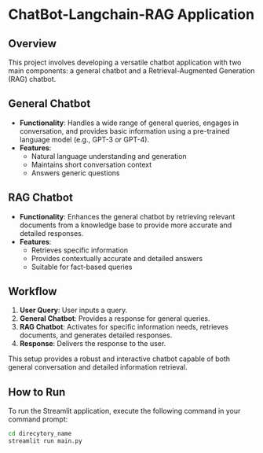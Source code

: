 # ChatBot-Langchain-RAG Application

## Overview
This project involves developing a versatile chatbot application with two main components: a general chatbot and a Retrieval-Augmented Generation (RAG) chatbot.

## General Chatbot
- **Functionality**: Handles a wide range of general queries, engages in conversation, and provides basic information using a pre-trained language model (e.g., GPT-3 or GPT-4).
- **Features**: 
  - Natural language understanding and generation
  - Maintains short conversation context
  - Answers generic questions

## RAG Chatbot
- **Functionality**: Enhances the general chatbot by retrieving relevant documents from a knowledge base to provide more accurate and detailed responses.
- **Features**: 
  - Retrieves specific information
  - Provides contextually accurate and detailed answers
  - Suitable for fact-based queries

## Workflow
1. **User Query**: User inputs a query.
2. **General Chatbot**: Provides a response for general queries.
3. **RAG Chatbot**: Activates for specific information needs, retrieves documents, and generates detailed responses.
4. **Response**: Delivers the response to the user.

This setup provides a robust and interactive chatbot capable of both general conversation and detailed information retrieval.

## How to Run
To run the Streamlit application, execute the following command in your command prompt:


```bash
cd direcytory_name
streamlit run main.py
